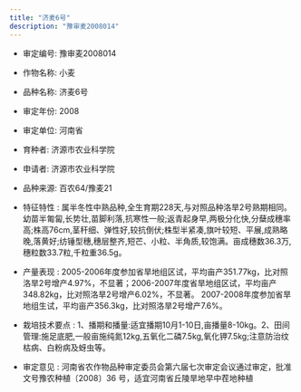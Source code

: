 ```yaml
---
title: "济麦6号"
description: "豫审麦2008014"
---
```

* 审定编号:  豫审麦2008014

*  作物名称:  小麦

*  品种名称:  济麦6号

*  审定年份:  2008

*  审定单位:  河南省

* 育种者:  济源市农业科学院

*  申请者:  济源市农业科学院

*  品种来源:  百农64/豫麦21

*  特征特性 : 
属半冬性中熟品种,全生育期228天,与对照品种洛旱2号熟期相同。幼苗半匍匐,长势壮,苗脚利落,抗寒性一般;返青起身早,两极分化快,分蘖成穗率高;株高76cm,茎秆细、弹性好,较抗倒伏;株型半紧凑,旗叶较短、平展,成熟略晚,落黄好;纺锤型穗,穗层整齐,短芒、小粒、半角质,较饱满。亩成穗数36.3万,穗粒数33.7粒,千粒重36.5g。
 
*  产量表现 : 
2005-2006年度参加省旱地组区试，平均亩产351.77kg，比对照洛旱2号增产4.97%，不显著；2006-2007年度省旱地组区试，平均亩产348.82kg，比对照洛旱2号增产6.02%，不显著。
2007-2008年度参加省旱地组生试，平均亩产356.3kg，比对照洛旱2号增产7.6%。

*  栽培技术要点 : 
1、播期和播量:适宜播期10月1-10日,亩播量8-10kg。2、田间管理:施足底肥,一般亩施纯氮12kg,五氧化二磷7.5kg,氧化钾7.5kg;注意防治纹枯病、白粉病及蚜虫等。

*  审定意见 : 
河南省农作物品种审定委员会第六届七次审定会议通过审定，批准文号豫农种植〔2008〕36 号，适宜河南省丘陵旱地早中茬地种植
